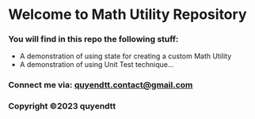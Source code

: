 # Welcome to Math Utility Repository

### You will find in this repo the following stuff:
* A demonstration of using state for creating a custom Math Utility
* A demonstration of using Unit Test technique...

### Connect me via: quyendtt.contact@gmail.com
### Copyright &#169;2023 quyendtt